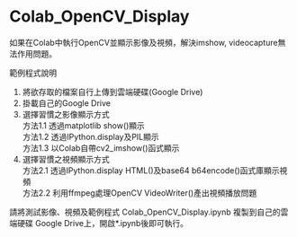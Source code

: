 # Colab_OpenCV_Display
如果在Colab中執行OpenCV並顯示影像及視頻，解決imshow, videocapture無法作用問題。

範例程式說明

1. 將欲存取的檔案自行上傳到雲端硬碟(Google Drive)  
2. 掛載自己的Google Drive  
3. 選擇習慣之影像顯示方式  
   方法1.1 透過matplotlib show()顯示  
   方法1.2 透過IPython.display及PIL顯示  
   方法1.3 以Colab自帶cv2_imshow()函式顯示  
4. 選擇習慣之視頻顯示方式  
   方法2.1 透過IPython.display HTML()及base64 b64encode()函式庫顯示視頻  
   方法2.2 利用ffmpeg處理OpenCV VideoWriter()產出視頻播放問題  

請將測試影像、視頻及範例程式 Colab_OpenCV_Display.ipynb 複製到自己的雲端硬碟 Google Drive上，開啟*.ipynb後即可執行。
